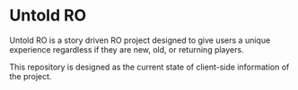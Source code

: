 <h1>Untold RO</h1>

Untold RO is a story driven RO project designed to give users a unique experience regardless if they are new, old, or returning players. 

This repository is designed as the current state of client-side information of the project.
